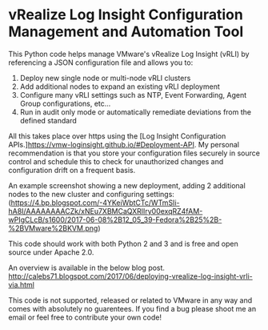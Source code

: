# vRealize Log Insight Configuration Management and Automation Tool

This Python code helps manage VMware's vRealize Log Insight (vRLI) by referencing a JSON configuration file and allows you to:
1. Deploy new single node or multi-node vRLI clusters
2. Add additional nodes to expand an existing vRLI deployment
3. Configure many vRLI settings such as NTP, Event Forwarding, Agent Group configurations, etc...
4. Run in audit only mode or automatically remediate deviations from the defined standard

All this takes place over https using the [Log Insight Configuration APIs.]https://vmw-loginsight.github.io/#Deployment-API. My
personal recommendation is that you store your configuration files securely in source control and schedule this to check for unauthorized
changes and configuration drift on a frequent basis.

An example screenshot showing a new deployment, adding 2 additional nodes to the new cluster and configuring settings:
(https://4.bp.blogspot.com/-4YKeiWbtCTc/WTmSIi-hA8I/AAAAAAAACZk/xNEu7XBMCaQXRlIry00exqRZ4fAM-wPIgCLcB/s1600/2017-06-08%2B12_05_39-Fedora%2B25%2B-%2BVMware%2BKVM.png)

This code should work with both Python 2 and 3 and is free and open source under Apache 2.0.

An overview is available in the below blog post.
http://calebs71.blogspot.com/2017/06/deploying-vrealize-log-insight-vrli-via.html

This code is not supported, released or related to VMware in any way and comes with absolutely no guarentees. If you find a bug
please shoot me an email or feel free to contribute your own code!
